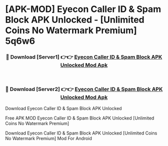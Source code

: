 # [APK-MOD] Eyecon Caller ID & Spam Block APK Unlocked - [Unlimited Coins No Watermark Premium] 5q6w6



<div align="center">
<h3>🔴 Download [Server1] 👉👉 <a href="https://momento.my/?title=Eyecon_Caller_ID_&_Spam_Block_APK_Unlocked">Eyecon Caller ID & Spam Block APK Unlocked Mod Apk</a></h3><br>

<h3>🔴 Download [Server2] 👉👉 <a href="https://momento.my/?title=Eyecon_Caller_ID_&_Spam_Block_APK_Unlocked">Eyecon Caller ID & Spam Block APK Unlocked Mod Apk</a></h3>
</div>



Download Eyecon Caller ID & Spam Block APK Unlocked 

Free APK MOD Eyecon Caller ID & Spam Block APK Unlocked [Unlimited Coins No Watermark Premium]

Download Eyecon Caller ID & Spam Block APK Unlocked [Unlimited Coins No Watermark Premium] Mod For Android

